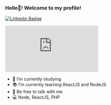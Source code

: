 ### Hello👋! Welcome to my profile!

  [![Linkedin Badge](https://img.shields.io/badge/-GonçaloRosa-blue?style=flat-square&logo=Linkedin&logoColor=white&link=https://www.linkedin.com/in/gon%C3%A7alo-rosa-8a7a5b1a7/)](https://www.linkedin.com/in/gon%C3%A7alo-rosa-8a7a5b1a7/)
  
  [![Gmail Badge](https://img.shields.io/badge/-GonçaloRosa-c14438?style=flat-square&logo=Gmail&logoColor=white&link=mailto:goncalojmrosa@gmail.com)](mailto:goncalojmrosa@gmail.com)


- 🔭 I’m currently studying
- :books: I’m currently learning ReactJS and NodeJS
- 💬 Be free to talk with me
- 💻 Node, ReactJS, PHP
